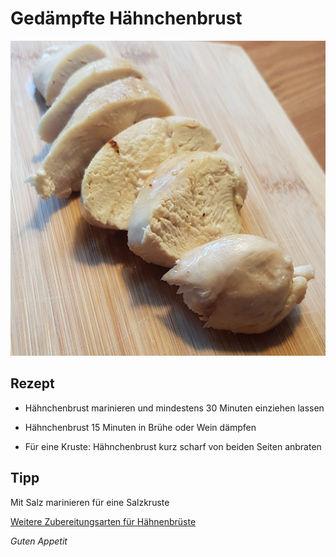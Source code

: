 # Gedämpfte Hähnchenbrust

![img](imgs/Gedaempfte_Haehnchenbrust.jpg)

## Rezept
- Hähnchenbrust marinieren und mindestens 30 Minuten einziehen lassen

- Hähnchenbrust 15 Minuten in Brühe oder Wein dämpfen

- Für eine Kruste: Hähnchenbrust kurz scharf von beiden Seiten anbraten

## Tipp
Mit Salz marinieren für eine Salzkruste


[Weitere Zubereitungsarten für Hähnenbrüste](Haehnchenbrust.md)

*Guten Appetit*
